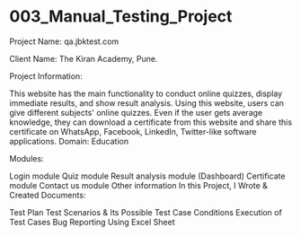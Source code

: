 # 003_Manual_Testing_Project

Project Name: qa.jbktest.com

Client Name: The Kiran Academy, Pune.

Project Information:

This website has the main functionality to conduct online quizzes, display immediate results, and show result analysis.
Using this website, users can give different subjects' online quizzes. Even if the user gets average knowledge, they can download a certificate from this website and share this certificate on WhatsApp, Facebook, LinkedIn, Twitter-like software applications.
Domain: Education

Modules:

Login module
Quiz module
Result analysis module (Dashboard)
Certificate module
Contact us module
Other information
In this Project, I Wrote & Created Documents:

Test Plan
Test Scenarios & Its Possible Test Case Conditions
Execution of Test Cases
Bug Reporting Using Excel Sheet


